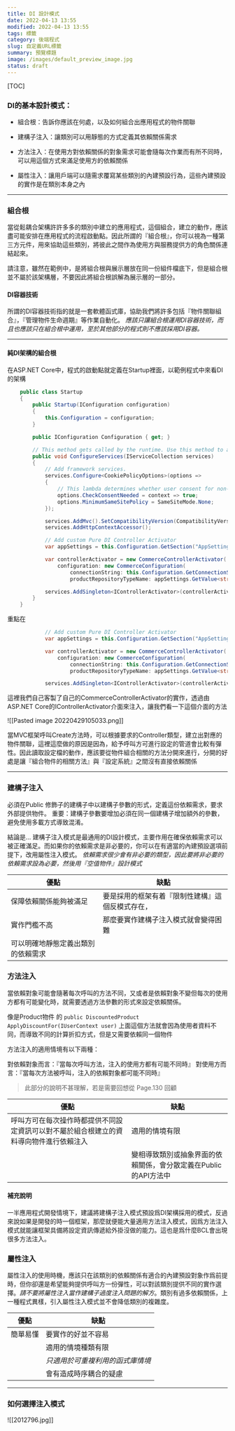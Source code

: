 ```yaml
---
title: DI 設計模式
date: 2022-04-13 13:55
modified: 2022-04-13 13:55
tags: 標籤
category: 後端程式
slug: 自定義URL標籤
summary: 預覽標題
image: /images/default_preview_image.jpg
status: draft
---
```


[TOC]

### DI的基本設計模式：

- 組合根：告訴你應該在何處，以及如何組合出應用程式的物件關聯

- 建構子注入：讓類別可以用靜態的方式定義其依賴關係需求

- 方法注入：在使用方對依賴關係的對象需求可能會隨每次作業而有所不同時，可以用這個方式來滿足使用方的依賴關係

- 屬性注入：讓用戶端可以隨需求覆寫某些類別的內建預設行為，這些內建預設的實作是在類別本身之內

---

### 組合根

當從鬆耦合架構許許多多的類別中建立的應用程式，這個組合，建立的動作，應該盡可能安排在應用程式的流程啟動點。因此所謂的『組合根』，你可以視為一種第三方元件，用來協助這些類別，將彼此之間作為使用方與服務提供方的角色關係連結起來。

請注意，雖然在範例中，是將組合根與展示層放在同一份組件檔底下，但是組合根並不屬於該架構層，不要因此將組合根誤解為展示層的一部分。

#### DI容器技術
所謂的DI容器技術指的就是一套軟體函式庫，協助我們將許多包括『物件關聯組合』，『管理物件生命週期』等作業自動化。
*應該只讓組合根運用DI容器技術，而且也應該只在組合根中運用，至於其他部分的程式則不應該採用DI容器。*

---

#### 純DI架構的組合根

在ASP.NET Core中，程式的啟動點就定義在Startup裡面，以範例程式中來看DI的架構

```c#
    public class Startup
    {
        public Startup(IConfiguration configuration)
        {
            this.Configuration = configuration;
        }

        public IConfiguration Configuration { get; }

        // This method gets called by the runtime. Use this method to add services to the container.
        public void ConfigureServices(IServiceCollection services)
        {
            // Add framework services.
            services.Configure<CookiePolicyOptions>(options =>
            {
                // This lambda determines whether user consent for non-essential cookies is needed for a given request.
                options.CheckConsentNeeded = context => true;
                options.MinimumSameSitePolicy = SameSiteMode.None;
            });

            services.AddMvc().SetCompatibilityVersion(CompatibilityVersion.Version_2_1);
            services.AddHttpContextAccessor();

            // Add custom Pure DI Controller Activator
            var appSettings = this.Configuration.GetSection("AppSettings");

            var controllerActivator = new CommerceControllerActivator(
                configuration: new CommerceConfiguration(
                    connectionString: this.Configuration.GetConnectionString("CommerceConnectionString"),
                    productRepositoryTypeName: appSettings.GetValue<string>("ProductRepositoryType")));

            services.AddSingleton<IControllerActivator>(controllerActivator);
        }
    }
```

重點在 

```c#
            // Add custom Pure DI Controller Activator
            var appSettings = this.Configuration.GetSection("AppSettings");

            var controllerActivator = new CommerceControllerActivator(
                configuration: new CommerceConfiguration(
                    connectionString: this.Configuration.GetConnectionString("CommerceConnectionString"),
                    productRepositoryTypeName: appSettings.GetValue<string>("ProductRepositoryType")));

            services.AddSingleton<IControllerActivator>(controllerActivator);
```

這裡我們自己客製了自己的CommerceControllerActivator的實作，透過由ASP.NET Core的IControllerActivator介面來注入，讓我們看一下這個介面的方法


![[Pasted image 20220429105033.png]]

當MVC框架呼叫Create方法時，可以根據要求的Controller類型，建立出對應的物件關聯，這裡這麼做的原因是因為，給予呼叫方可進行設定的管道會比較有彈性。因此讀取設定檔的動作，應該要從物件組合相關的方法分開來進行，分開的好處是讓『組合物件的相關方法』與『設定系統』之間沒有直接依賴關係

---
### 建構子注入

必須在Public 修飾子的建構子中以建構子參數的形式，定義這份依賴需求，要求外部提供物件。
重要：建構子參數要增加必須在同一個建構子增加額外的參數，避免使用多載方式導致混淆。

結論是...
建構子注入模式是最通用的DI設計模式，主要作用在確保依賴需求可以被正確滿足。而如果你的依賴需求是非必要的，你可以在有適當的內建預設選項前提下，改用屬性注入模式。
*依賴需求很少會有非必要的類型，因此要將非必要的依賴需求設為必要，然後用『空值物件』設計模式*

| 優點                               | 缺點                                             |
| ---------------------------------- | ------------------------------------------------ |
| 保障依賴關係能夠被滿足             | 要是採用的框架有着『限制性建構』這個反模式存在， |
| 實作門檻不高                       | 那麼要實作建構子注入模式就會變得困難             |
| 可以明確地靜態定義出類別的依賴需求 |                                                  |

### 方法注入

當依賴對象可能會隨著每次呼叫的方法不同，又或者是依賴對象不變但每次的使用方都有可能變化時，就需要透過方法參數的形式來設定依賴關係。

像是Product物件 的 `public DiscountedProduct ApplyDiscountFor(IUserContext user)`
上面這個方法就會因為使用者資料不同，而導致不同的計算折扣方式，但是又需要依賴同一個物件


方法注入的適用情境有以下兩種：

對依賴對象而言：『當每次呼叫方法，注入的使用方都有可能不同時』
對使用方而言：『當每次方法被呼叫，注入的依賴對象都可能不同時』

>此部分的說明不甚理解，若是需要回想從 Page.130 回顧

| 優點                                                                                   | 缺點                                                            |
| -------------------------------------------------------------------------------------- | --------------------------------------------------------------- |
| 呼叫方可在每次操作時都提供不同設定資訊可以對不屬於組合根建立的資料導向物件進行依賴注入 | 適用的情境有限                                                  |
|                                                                                        | 變相導致類別或抽象界面的依賴關係，會分散定義在Public的API方法中 |                                                          |


#### 補充說明
一半應用程式開發情境下，建議將建構子注入模式預設爲DI架構採用的模式，反過來說如果是開發的時一個框架，那麼就便能大量適用方法注入模式，因爲方法注入模式就能讓框架具備將設定資訊傳遞給外掛沒做的能力。這也是爲什麼BCL會出現很多方法注入。


### 屬性注入

屬性注入的使用時機，應該只在該類別的依賴關係有適合的內建預設對象作爲前提時，但你卻還是希望能夠提供呼叫方一份彈性，可以對該類別提供不同的實作選擇。*請不要將屬性注入當作建構子過度注入問題的解方*。類別有過多依賴關係，上一種程式異樣，引入屬性注入模式並不會降低類別的複雜度。


| 優點     | 缺點                           |
| -------- | ------------------------------ |
| 簡單易懂 | 要實作的好並不容易             |
|          | 適用的情境種類有限             |
|          | *只適用於可重複利用的函式庫情境* |
|          | 會有造成時序耦合的疑慮         |




---

### 如何選擇注入模式
![[2012796.jpg]]






